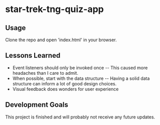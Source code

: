 # star-trek-tng-quiz-app

## Usage

Clone the repo and open 'index.html' in your browser.

## Lessons Learned

* Event listeners should only be invoked once -- This caused more headaches than I care to admit.
* When possible, start with the data structure -- Having a solid data structure can inform a lot of good design choices.
* Visual feedback does wonders for user experience

## Development Goals

This project is finished and will probably not receive any future updates.
